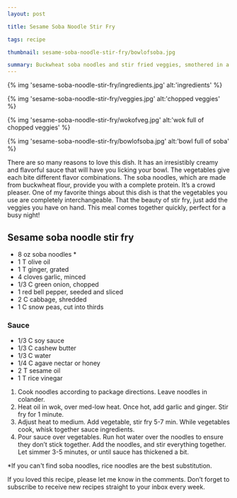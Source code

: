 ```yaml
---
layout: post

title: Sesame Soba Noodle Stir Fry

tags: recipe

thumbnail: sesame-soba-noodle-stir-fry/bowlofsoba.jpg

summary: Buckwheat soba noodles and stir fried veggies, smothered in a sesame, cashew butter sauce
---
```


{% img 'sesame-soba-noodle-stir-fry/ingredients.jpg' alt:'ingredients' %}

{% img 'sesame-soba-noodle-stir-fry/veggies.jpg' alt:'chopped veggies' %}

{% img 'sesame-soba-noodle-stir-fry/wokofveg.jpg' alt:'wok full of chopped veggies' %}

{% img 'sesame-soba-noodle-stir-fry/bowlofsoba.jpg' alt:'bowl full of soba' %}

There are so many reasons to love this dish. It has an irresistibly creamy and flavorful sauce that will have you licking your bowl. The vegetables give each bite different flavor combinations. The soba noodles, which are made from buckwheat flour, provide you with a complete protein. It’s a crowd pleaser. One of my favorite things about this dish is that the vegetables you use are completely interchangeable. That the beauty of stir fry, just add the veggies you have on hand. This meal comes together quickly, perfect for a busy night!

## Sesame soba noodle stir fry

* 8 oz soba noodles \*
* 1 T olive oil
* 1 T ginger, grated
* 4 cloves garlic, minced
* 1/3 C green onion, chopped
* 1 red bell pepper, seeded and sliced
* 2 C cabbage, shredded
* 1 C snow peas, cut into thirds

### Sauce

* 1/3 C soy sauce
* 1/3 C cashew butter
* 1/3 C water
* 1/4 C agave nectar or honey
* 2 T sesame oil
* 1 T rice vinegar

1. Cook noodles according to package directions. Leave noodles in colander.
2. Heat oil in wok, over med-low heat. Once hot, add garlic and ginger. Stir fry for 1 minute.
3. Adjust heat to medium. Add vegetable, stir fry 5-7 min. While vegetables cook, whisk together sauce ingredients.
4. Pour sauce over vegetables. Run hot water over the noodles to ensure they don’t stick together. Add the noodles, and stir everything together. Let simmer 3-5 minutes, or until sauce has thickened a bit.

\*If you can't find soba noodles, rice noodles are the best substitution.

If you loved this recipe, please let me know in the comments. Don’t forget to subscribe to receive new recipes straight to your inbox every week.
